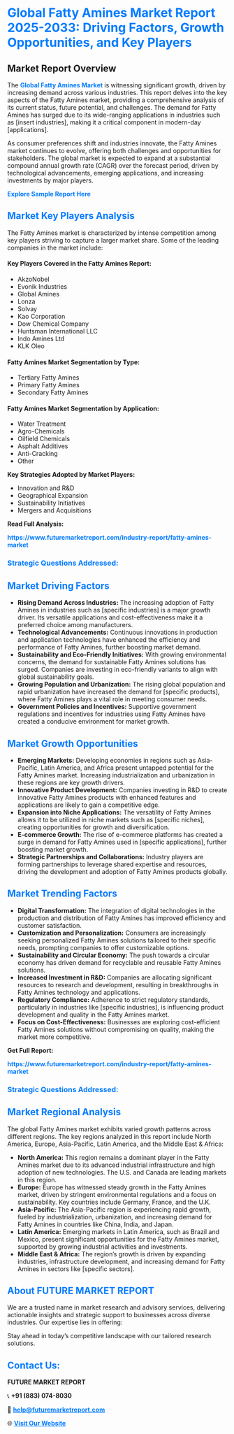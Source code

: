 <h1 style="color: #007BFF;">Global Fatty Amines Market Report 2025-2033: Driving Factors, Growth Opportunities, and Key Players</h1>

<section id="overview">
<h2>Market Report Overview</h2>
<p>The <a href="https://www.futuremarketreport.com/industry-report/fatty-amines-market" style="color: #007BFF; text-decoration: none;"><strong>Global Fatty Amines Market</strong></a> is witnessing significant growth, driven by increasing demand across various industries. This report delves into the key aspects of the Fatty Amines market, providing a comprehensive analysis of its current status, future potential, and challenges. The demand for Fatty Amines has surged due to its wide-ranging applications in industries such as [insert industries], making it a critical component in modern-day [applications].</p>
<p>As consumer preferences shift and industries innovate, the Fatty Amines market continues to evolve, offering both challenges and opportunities for stakeholders. The global market is expected to expand at a substantial compound annual growth rate (CAGR) over the forecast period, driven by technological advancements, emerging applications, and increasing investments by major players.</p>
</section>

<section id="overview">
<p><a href="https://www.futuremarketreport.com/request-sample/reportId=51390" style="color: #007BFF; text-decoration: none;"><strong>Explore Sample Report Here</strong></a></p>
</section>

<section id="key-players">
<h2 style="color: #007BFF;">Market Key Players Analysis</h2>
<p>The Fatty Amines market is characterized by intense competition among key players striving to capture a larger market share. Some of the leading companies in the market include:</p>
<h4>Key Players Covered in the Fatty Amines Report:</h4>
<ul><li>AkzoNobel</li><li>Evonik Industries</li><li>Global Amines</li><li>Lonza</li><li>Solvay</li><li>Kao Corporation</li><li>Dow Chemical Company</li><li>Huntsman International LLC</li><li>Indo Amines Ltd</li><li>KLK Oleo</li></ul>
<h4>Fatty Amines Market Segmentation by Type:</h4>
<ul><li>Tertiary Fatty Amines</li><li>Primary Fatty Amines</li><li>Secondary Fatty Amines</li></ul>

<h4>Fatty Amines Market Segmentation by Application:</h4>
<ul><li>Water Treatment</li><li>Agro-Chemicals</li><li>Oilfield Chemicals</li><li>Asphalt Additives</li><li>Anti-Cracking</li><li>Other</li></ul>
<p><strong>Key Strategies Adopted by Market Players:</strong></p>
<ul>
<li>Innovation and R&D</li>
<li>Geographical Expansion</li>
<li>Sustainability Initiatives</li>
<li>Mergers and Acquisitions</li>
</ul>
</section>

<section>
<p><strong>Read Full Analysis: </strong></p><a href="https://www.futuremarketreport.com/industry-report/fatty-amines-market" style="color: #007BFF; text-decoration: none;"><strong>https://www.futuremarketreport.com/industry-report/fatty-amines-market</strong></a>
<h3 style="color: #007BFF;">Strategic Questions Addressed:</h3>
</section>

<section id="driving-factors">
<h2 style="color: #007BFF;">Market Driving Factors</h2>
<ul>
<li><strong>Rising Demand Across Industries:</strong> The increasing adoption of Fatty Amines in industries such as [specific industries] is a major growth driver. Its versatile applications and cost-effectiveness make it a preferred choice among manufacturers.</li>
<li><strong>Technological Advancements:</strong> Continuous innovations in production and application technologies have enhanced the efficiency and performance of Fatty Amines, further boosting market demand.</li>
<li><strong>Sustainability and Eco-Friendly Initiatives:</strong> With growing environmental concerns, the demand for sustainable Fatty Amines solutions has surged. Companies are investing in eco-friendly variants to align with global sustainability goals.</li>
<li><strong>Growing Population and Urbanization:</strong> The rising global population and rapid urbanization have increased the demand for [specific products], where Fatty Amines plays a vital role in meeting consumer needs.</li>
<li><strong>Government Policies and Incentives:</strong> Supportive government regulations and incentives for industries using Fatty Amines have created a conducive environment for market growth.</li>
</ul>
</section>

<section id="growth-opportunities">
<h2 style="color: #007BFF;">Market Growth Opportunities</h2>
<ul>
<li><strong>Emerging Markets:</strong> Developing economies in regions such as Asia-Pacific, Latin America, and Africa present untapped potential for the Fatty Amines market. Increasing industrialization and urbanization in these regions are key growth drivers.</li>
<li><strong>Innovative Product Development:</strong> Companies investing in R&D to create innovative Fatty Amines products with enhanced features and applications are likely to gain a competitive edge.</li>
<li><strong>Expansion into Niche Applications:</strong> The versatility of Fatty Amines allows it to be utilized in niche markets such as [specific niches], creating opportunities for growth and diversification.</li>
<li><strong>E-commerce Growth:</strong> The rise of e-commerce platforms has created a surge in demand for Fatty Amines used in [specific applications], further boosting market growth.</li>
<li><strong>Strategic Partnerships and Collaborations:</strong> Industry players are forming partnerships to leverage shared expertise and resources, driving the development and adoption of Fatty Amines products globally.</li>
</ul>
</section>

<section id="trending-factors">
<h2 style="color: #007BFF;">Market Trending Factors</h2>
<ul>
<li><strong>Digital Transformation:</strong> The integration of digital technologies in the production and distribution of Fatty Amines has improved efficiency and customer satisfaction.</li>
<li><strong>Customization and Personalization:</strong> Consumers are increasingly seeking personalized Fatty Amines solutions tailored to their specific needs, prompting companies to offer customizable options.</li>
<li><strong>Sustainability and Circular Economy:</strong> The push towards a circular economy has driven demand for recyclable and reusable Fatty Amines solutions.</li>
<li><strong>Increased Investment in R&D:</strong> Companies are allocating significant resources to research and development, resulting in breakthroughs in Fatty Amines technology and applications.</li>
<li><strong>Regulatory Compliance:</strong> Adherence to strict regulatory standards, particularly in industries like [specific industries], is influencing product development and quality in the Fatty Amines market.</li>
<li><strong>Focus on Cost-Effectiveness:</strong> Businesses are exploring cost-efficient Fatty Amines solutions without compromising on quality, making the market more competitive.</li>
</ul>
</section>

<section>
<p><strong>Get Full Report: </strong></p><a href="https://www.futuremarketreport.com/industry-report/fatty-amines-market" style="color: #007BFF; text-decoration: none;"><strong>https://www.futuremarketreport.com/industry-report/fatty-amines-market</strong></a>
<h3 style="color: #007BFF;">Strategic Questions Addressed:</h3>
</section>


<section id="regional-analysis">
<h2 style="color: #007BFF;">Market Regional Analysis</h2>
<p>The global Fatty Amines market exhibits varied growth patterns across different regions. The key regions analyzed in this report include North America, Europe, Asia-Pacific, Latin America, and the Middle East & Africa:</p>
<ul>
<li><strong>North America:</strong> This region remains a dominant player in the Fatty Amines market due to its advanced industrial infrastructure and high adoption of new technologies. The U.S. and Canada are leading markets in this region.</li>
<li><strong>Europe:</strong> Europe has witnessed steady growth in the Fatty Amines market, driven by stringent environmental regulations and a focus on sustainability. Key countries include Germany, France, and the U.K.</li>
<li><strong>Asia-Pacific:</strong> The Asia-Pacific region is experiencing rapid growth, fueled by industrialization, urbanization, and increasing demand for Fatty Amines in countries like China, India, and Japan.</li>
<li><strong>Latin America:</strong> Emerging markets in Latin America, such as Brazil and Mexico, present significant opportunities for the Fatty Amines market, supported by growing industrial activities and investments.</li>
<li><strong>Middle East & Africa:</strong> The region’s growth is driven by expanding industries, infrastructure development, and increasing demand for Fatty Amines in sectors like [specific sectors].</li>
</ul>
</section>

<footer>
<h2 style="color: #007BFF;">About FUTURE MARKET REPORT</h2>
<p>We are a trusted name in market research and advisory services, delivering actionable insights and strategic support to businesses across diverse industries. Our expertise lies in offering:</p>

<p>Stay ahead in today’s competitive landscape with our tailored research solutions.</p>

<h2 style="color: #007BFF;">Contact Us:</h2>
<p><strong>FUTURE MARKET REPORT</strong></p>
<p>📞 <strong>+91 (883) 074-8030</strong></p>
<p>📧 <strong><a href="mailto:help@futuremarketreport.com" style="color: #007BFF;">help@futuremarketreport.com</a></strong></p>
<p>🌐 <strong><a href="https://www.futuremarketreport.com/" style="color: #007BFF;">Visit Our Website</a></strong></p>
</footer>